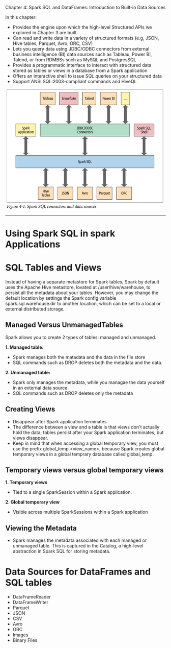 Chapter 4: Spark SQL and DataFrames: Introduction to Built-in Data Sources

In this chapter:

- Provides the engine upon which the high-level Structured APIs we explored in Chapter 3 are built.
- Can read and write data in a variety of structured formats (e.g, JSON, Hive tables, Parquet, Avro, ORC, CSV)
- Lets you query data using JDBC/ODBC connectors from external business intelligence (BI) data sources such as Tableau, Power BI, Talend, or from RDMBSs such as MySQL and PostgresSQL
- Provides a programmatic interface to interact with structured data stored as tables or views in a database from a Spark application
- Offers an interactive shell to issue SQL queries on your structured data
- Support ANSI SQL:2003-compliant commands and HiveQL

![alt text](imgs/chapter4/spark_sql.png)

---

# Using Spark SQL in spark Applications

# SQL Tables and Views

Instead of having a separate metastore for Spark tables, Spark by default uses the Apache Hive metastore, lovated at /user/hive/warehouse, to persist all the metadata about your tables. However, you may change the default location by settings the Spark config variable spark.sql.warehouse.dir to another location, which can be set to a local or external distributed storage.

## Managed Versus UnmanagedTables

Spark allows you to create 2 types of tables: managed and unmanaged.

**1. Managed table:**
- Spark manages both the matadata and the data in the file store
- SQL commands such as DROP deletes both the metadata and the data.

**2. Unmanaged table:**
- Spark only manages the metadata, while you managae the data yourself in an external data source.
- SQL commands such as DROP deletes only the metadata

## Creating Views
- Disappear after Spark application terminates
- The difference between a view and a table is that views don't actually hold the data; tables persist after your Spark application terminates, but views disappear.
- Keep in mind that when accessing a global temporary view, you must use the prefix global_temp.<view_name>, because Spark creates global temporary views in a global temprary database called global_temp.

## Temporary views versus global temporary views
**1. Temporary views**
- Tied to a single SparkSession within a Spark application.

**2. Global temporary view**
- Visible across multiple SparkSessions within a Spark application

## Viewing the Metadata
- Spark manages the metadata associated with each managed or unmanaged table. This is captured in the Catalog, a high-level abstraction in Spark SQL for storing metadata.

# Data Sources for DataFrames and SQL tables
- DataFrameReader
- DataFrameWriter
- Parquet
- JSON
- CSV
- Avro
- ORC
- Images
- Binary Files